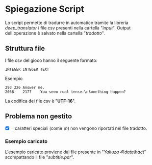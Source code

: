 # Spiegazione Script
Lo script permette di tradurre in automatico tramite la libreria _deep_translator_ i file csv presenti nella cartella "_input_". Output dell'operazione è salvato nella cartella "_tradotto_".

## Struttura file

I file csv del gioco hanno il seguente formato:

```
INTEGER INTEGER TEXT
```
Esempio
```
293	326	Answer me.
2058	2177	You seem real tense.\nSomething happen?
```

La codifica dei file csv è "__UTF-16__".

## Problema non gestito

- [x]  I caratteri speciali (come _\n_) non vengono riportati nel file tradotto.

### Esempio caricato

L'esempio caricato proviene dal file presente in "_Yakuza 4\data\hact_" scompattando il file "_subtitle.par_".
